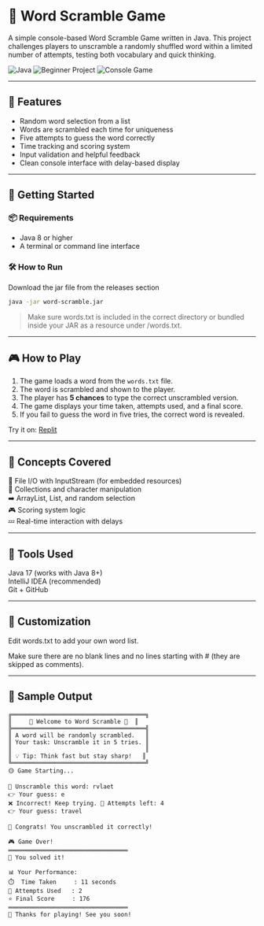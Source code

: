 # 📕 Word Scramble Game

A simple console-based Word Scramble Game written in Java. This project challenges players to unscramble a randomly shuffled word within a limited number of attempts, testing both vocabulary and quick thinking.

![Java](https://img.shields.io/badge/Language-Java-blue.svg)
![Beginner Project](https://img.shields.io/badge/Level-Beginner-brightgreen)
![Console Game](https://img.shields.io/badge/Type-Console--App-lightgrey)

---

## 🚀 Features

- Random word selection from a list
- Words are scrambled each time for uniqueness
- Five attempts to guess the word correctly
- Time tracking and scoring system
- Input validation and helpful feedback
- Clean console interface with delay-based display

---

## 🚀 Getting Started

### 📦 Requirements
- Java 8 or higher
- A terminal or command line interface

### 🛠️ How to Run

Download the jar file from the releases section
```bash
java -jar word-scramble.jar
```

> Make sure words.txt is included in the correct directory or bundled inside your JAR as a resource under /words.txt.

---

## 🎮 How to Play

1. The game loads a word from the `words.txt` file.
2. The word is scrambled and shown to the player.
3. The player has **5 chances** to type the correct unscrambled version.
4. The game displays your time taken, attempts used, and a final score.
5. If you fail to guess the word in five tries, the correct word is revealed.

Try it on: [Replit](https://replit.com/@yago-xd/typing-speed)

---
## 📖 Concepts Covered
📁 File I/O with InputStream (for embedded resources)  
🤖 Collections and character manipulation  
➡️ ArrayList, List, and random selection  
🎮 Scoring system logic  
💤 Real-time interaction with delays

---
## 🔧 Tools Used
Java 17 (works with Java 8+)  
IntelliJ IDEA (recommended)  
Git + GitHub

---

## 📝 Customization
Edit words.txt to add your own word list.

Make sure there are no blank lines and no lines starting with # (they are skipped as comments).

---

## 🧠 Sample Output

```console
╔══════════════════════════════════════╗
║     🎉 Welcome to Word Scramble 🎉  ║
╠══════════════════════════════════════╣
║ A word will be randomly scrambled.   ║
║ Your task: Unscramble it in 5 tries. ║
║                                      ║
║ 💡 Tip: Think fast but stay sharp!   ║
╚══════════════════════════════════════╝
🟡 Game Starting...

🧠 Unscramble this word: rvlaet
👉 Your guess: e
❌ Incorrect! Keep trying. 🔁 Attempts left: 4
👉 Your guess: travel

🎉 Congrats! You unscrambled it correctly!

🎮 Game Over!
══════════════════════════════════
🏁 You solved it!

📊 Your Performance:
⏱️  Time Taken     : 11 seconds
🎯 Attempts Used   : 2
⭐ Final Score     : 176
══════════════════════════════════
🙏 Thanks for playing! See you soon!
```
